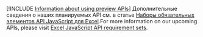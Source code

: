 [!INCLUDE [Information about using preview APIs](../includes/using-preview-apis.md)]
<span data-ttu-id="0b082-101">Дополнительные сведения о наших планируемых API см. в статье [Наборы обязательных элементов API JavaScript для Excel](../reference/requirement-sets/excel-preview-apis.md).</span><span class="sxs-lookup"><span data-stu-id="0b082-101">For more information on our upcoming APIs, please visit [Excel JavaScript API requirement sets](../reference/requirement-sets/excel-preview-apis.md).</span></span>